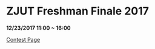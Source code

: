 # ZJUT Freshman Finale 2017

**12/23/2017 11:00 ~ 16:00**

[Contest Page](https://www.nowcoder.com/acm/contest/63)  


